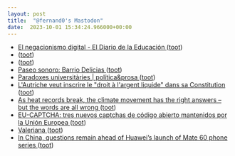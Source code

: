 ```yaml
---
layout: post
title:  "@fernand0's Mastodon"
date:  2023-10-01 15:34:24.966000+00:00
---
```

*  [El negacionismo digital - El Diario de la Educación ](https://eldiariodelaeducacion.com/2023/07/24/el-negacionismo-digital) ([toot](https://mastodon.social/@fernand0/111160489735678950))
*  [ ](https://mastodon.social/users/fernand0/statuses/111160488185218986/activity) ([toot](https://mastodon.social/users/fernand0/statuses/111160488185218986/activity))
*  [ ](https://jvm.social/@jorge) ([toot](https://mastodon.social/@fernand0/111160488005105097))
*  [Paseo sonoro: Barrio Delicias ](https://etopia.es/evento/paseo-sonoro) ([toot](https://mastodon.social/@fernand0/111160316538961080))
*  [Paradoxes universitàries \| política&prosa ](https://politicaprosa.com/paradoxes-universitaries) ([toot](https://mastodon.social/@fernand0/111159987794049836))
*  [L'Autriche veut inscrire le "droit à l'argent liquide" dans sa Constitution ](https://www.bfmtv.com/economie/economie-social/union-europeenne/l-autriche-veut-inscrire-le-droit-a-l-argent-liquide-dans-sa-constitution_AV-202308080224.htm) ([toot](https://mastodon.social/@fernand0/111159766945124488))
*  [As heat records break, the climate movement has the right answers – but the words are all wrong ](https://www.theguardian.com/commentisfree/2023/jul/14/big-oil-climate-crisis-fossil-fuel-publi) ([toot](https://mastodon.social/@fernand0/111159604447119438))
*  [EU-CAPTCHA: tres nuevos captchas de código abierto mantenidos por la Unión Europea ](https://www.microsiervos.com/archivo/ordenadores/eu-captcha-codigo-abierto-union-europea.htm) ([toot](https://mastodon.social/@fernand0/111159254245299863))
*  [Valeriana ](https://www.flickr.com/photos/fernand0/53207198371) ([toot](https://mastodon.social/@fernand0/111159192729958897))
*  [In China, questions remain ahead of Huawei’s launch of Mate 60 phone series ](https://globalvoices.org/2023/09/21/in-china-questions-remain-ahead-of-huaweis-launch-of-mate-60-phone-series) ([toot](https://mastodon.social/@fernand0/111159094136752693))

